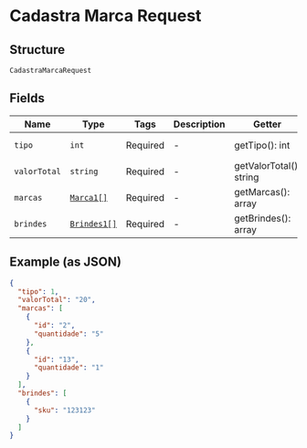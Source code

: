 
# Cadastra Marca Request

## Structure

`CadastraMarcaRequest`

## Fields

| Name | Type | Tags | Description | Getter | Setter |
|  --- | --- | --- | --- | --- | --- |
| `tipo` | `int` | Required | - | getTipo(): int | setTipo(int tipo): void |
| `valorTotal` | `string` | Required | - | getValorTotal(): string | setValorTotal(string valorTotal): void |
| `marcas` | [`Marca1[]`](../../doc/models/marca-1.md) | Required | - | getMarcas(): array | setMarcas(array marcas): void |
| `brindes` | [`Brindes1[]`](../../doc/models/brindes-1.md) | Required | - | getBrindes(): array | setBrindes(array brindes): void |

## Example (as JSON)

```json
{
  "tipo": 1,
  "valorTotal": "20",
  "marcas": [
    {
      "id": "2",
      "quantidade": "5"
    },
    {
      "id": "13",
      "quantidade": "1"
    }
  ],
  "brindes": [
    {
      "sku": "123123"
    }
  ]
}
```

